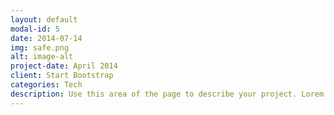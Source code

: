 ```yaml
---
layout: default
modal-id: 5
date: 2014-07-14
img: safe.png
alt: image-alt
project-date: April 2014
client: Start Bootstrap
categories: Tech
description: Use this area of the page to describe your project. Lorem ipsum dolor sit amet, consectetur adipisicing elit. Mollitia neque assumenda ipsam nihil, molestias magnam, recusandae quos quis inventore quisquam velit asperiores, vitae? Reprehenderit soluta, eos quod consequuntur itaque. Nam.
---
```


